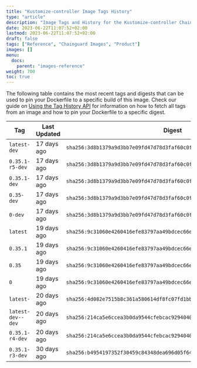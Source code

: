 ```yaml
---
title: "Kustomize-controller Image Tags History"
type: "article"
description: "Image Tags and History for the Kustomize-controller Chainguard Image"
date: 2023-06-22T11:07:52+02:00
lastmod: 2023-06-22T11:07:52+02:00
draft: false
tags: ["Reference", "Chainguard Images", "Product"]
images: []
menu:
  docs:
    parent: "images-reference"
weight: 700
toc: true
---
```


The following table contains the most recent tags and digests that can be used to pin your Dockerfile to a specific build of this image. Check our guide on [Using the Tag History API](/chainguard/chainguard-images/using-the-tag-history-api/) for information on how to fetch all tags from an image and how to pin your Dockerfile to a specific digest.

| Tag               | Last Updated | Digest                                                                    |
|-------------------|--------------|---------------------------------------------------------------------------|
| `latest-dev`      | 17 days ago  | `sha256:3d8b1379a9d3bb7e09fd47d78d3faf60c0fc4c3fada6ed80755301e982ac665a` |
| `0.35.1-r5-dev`   | 17 days ago  | `sha256:3d8b1379a9d3bb7e09fd47d78d3faf60c0fc4c3fada6ed80755301e982ac665a` |
| `0.35.1-dev`      | 17 days ago  | `sha256:3d8b1379a9d3bb7e09fd47d78d3faf60c0fc4c3fada6ed80755301e982ac665a` |
| `0.35-dev`        | 17 days ago  | `sha256:3d8b1379a9d3bb7e09fd47d78d3faf60c0fc4c3fada6ed80755301e982ac665a` |
| `0-dev`           | 17 days ago  | `sha256:3d8b1379a9d3bb7e09fd47d78d3faf60c0fc4c3fada6ed80755301e982ac665a` |
| `latest`          | 19 days ago  | `sha256:9c31060e4260416efe83797aa49bdcec66edd383a224f2f36796e349f0af6951` |
| `0.35.1`          | 19 days ago  | `sha256:9c31060e4260416efe83797aa49bdcec66edd383a224f2f36796e349f0af6951` |
| `0.35`            | 19 days ago  | `sha256:9c31060e4260416efe83797aa49bdcec66edd383a224f2f36796e349f0af6951` |
| `0`               | 19 days ago  | `sha256:9c31060e4260416efe83797aa49bdcec66edd383a224f2f36796e349f0af6951` |
| `latest-`         | 20 days ago  | `sha256:4d082e7515b8c361a580614df8fc07fd1bbf7beac427a2221ad32170ab34c67f` |
| `latest-dev--dev` | 20 days ago  | `sha256:214ca5e6ccea3b0da9544cfebcac929404054982003bc7b693b87f036d051deb` |
| `0.35.1-r4-dev`   | 20 days ago  | `sha256:214ca5e6ccea3b0da9544cfebcac929404054982003bc7b693b87f036d051deb` |
| `0.35.1-r3-dev`   | 30 days ago  | `sha256:b4954197352f30459c84348dea696d05f64fbee2a543ac86f76b343f7b57003f` |
